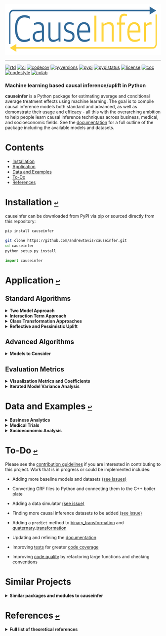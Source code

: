 <div align="center">
  <a href="https://github.com/andrewtavis/causeinfer"><img src="https://raw.githubusercontent.com/andrewtavis/causeinfer/main/resources/causeinfer_logo_transparent.png" width=612 height=164></a>
</div>

---

[![rtd](https://img.shields.io/readthedocs/causeinfer.svg?logo=read-the-docs)](http://causeinfer.readthedocs.io/en/latest/)
[![ci](https://img.shields.io/github/workflow/status/andrewtavis/causeinfer/CI?logo=github)](https://github.com/andrewtavis/causeinfer/actions?query=workflow%3ACI)
[![codecov](https://codecov.io/gh/andrewtavis/causeinfer/branch/main/graphs/badge.svg)](https://codecov.io/gh/andrewtavis/causeinfer)
[![pyversions](https://img.shields.io/pypi/pyversions/causeinfer.svg?logo=python&logoColor=FFD43B&color=306998)](https://pypi.org/project/causeinfer/)
[![pypi](https://img.shields.io/pypi/v/causeinfer.svg?color=4B8BBE)](https://pypi.org/project/causeinfer/)
[![pypistatus](https://img.shields.io/pypi/status/causeinfer.svg)](https://pypi.org/project/causeinfer/)
[![license](https://img.shields.io/github/license/andrewtavis/causeinfer.svg)](https://github.com/andrewtavis/causeinfer/blob/main/LICENSE.txt)
[![coc](https://img.shields.io/badge/coc-Contributor%20Covenant-ff69b4.svg)](https://github.com/andrewtavis/causeinfer/blob/main/.github/CODE_OF_CONDUCT.md)
[![codestyle](https://img.shields.io/badge/code%20style-black-000000.svg)](https://github.com/psf/black)
[![colab](https://img.shields.io/badge/%20-Open%20in%20Colab-097ABB.svg?logo=google-colab&color=097ABB&labelColor=525252)](https://colab.research.google.com/github/andrewtavis/causeinfer)

### Machine learning based causal inference/uplift in Python

**causeinfer** is a Python package for estimating average and conditional average treatment effects using machine learning. The goal is to compile causal inference models both standard and advanced, as well as demonstrate their usage and efficacy - all this with the overarching ambition to help people learn causal inference techniques across business, medical, and socioeconomic fields. See the [documentation](https://causeinfer.readthedocs.io/en/latest/index.html) for a full outline of the package including the available models and datasets.

# **Contents**<a id="contents"></a>

- [Installation](#installation)
- [Application](#application)
- [Data and Examples](#data-and-examples)
- [To-Do](#to-do)
- [References](#references)

# Installation [`↩`](#contents) <a id="installation"></a>

causeinfer can be downloaded from PyPI via pip or sourced directly from this repository:

```bash
pip install causeinfer
```

```bash
git clone https://github.com/andrewtavis/causeinfer.git
cd causeinfer
python setup.py install
```

```python
import causeinfer
```

# Application [`↩`](#contents) <a id="application"></a>

## Standard Algorithms

<details><summary><strong>Two Model Approach</strong></summary>
</p>

Separate models for treatment and control groups are trained and combined to derive average treatment effects (Hansotia, 2002).

```python
from causeinfer.standard_algorithms.two_model import TwoModel
from sklearn.ensemble import RandomForestClassifier, RandomForestRegressor

tm_pred = TwoModel(
    treatment_model=RandomForestRegressor(**kwargs),
    control_model=RandomForestRegressor(**kwargs),
)
tm_pred.fit(X=X_train, y=y_train, w=w_train)

# An array of predictions given a treatment and control model
tm_preds = tm_pred.predict(X=X_test)

tm_proba = TwoModel(
    treatment_model=RandomForestClassifier(**kwargs),
    control_model=RandomForestClassifier(**kwargs),
)
tm_proba.fit(X=X_train, y=y_train, w=w_train)

# An array of predicted treatment class probabilities given models
tm_probas = tm.predict_proba(X=X_test)
```

</p>
</details>

<details><summary><strong>Interaction Term Approach</strong></summary>
<p>

An interaction term between treatment and covariates is added to the data to allow for a basic single model application (Lo, 2002).

<div align="center">
  <img src="https://raw.githubusercontent.com/andrewtavis/causeinfer/main/resources/gh_images/interaction_term_data.png" width="720" height="282">
</div>

```python
from causeinfer.standard_algorithms.interaction_term import InteractionTerm
from sklearn.ensemble import RandomForestClassifier, RandomForestRegressor

it_pred = InteractionTerm(model=RandomForestRegressor(**kwargs))
it_pred.fit(X=X_train, y=y_train, w=w_train)

# An array of predictions given a treatment and control interaction term
it_preds = it_pred.predict(X=X_test)

it_proba = InteractionTerm(model=RandomForestClassifier(**kwargs))
it_proba.fit(X=X_train, y=y_train, w=w_train)

# An array of predicted treatment class probabilities given interaction terms
it_probas = it_proba.predict_proba(X=X_test)
```

</p>
</details>

<details><summary><strong>Class Transformation Approaches</strong></summary>
<p>

Units are categorized into two or four classes to derive treatment effects from favorable class attributes (Lai, 2006; Kane, et al, 2014; Shaar, et al, 2016).

<div align="center">
  <img src="https://raw.githubusercontent.com/andrewtavis/causeinfer/main/resources/gh_images/new_known_unknown_classes.png" width="720" height="405">
</div>

```python
# Binary Class Transformation
from causeinfer.standard_algorithms.binary_transformation import BinaryTransformation
from sklearn.ensemble import RandomForestClassifier

bt = BinaryTransformation(model=RandomForestClassifier(**kwargs), regularize=True)
bt.fit(X=X_train, y=y_train, w=w_train)

# An array of predicted probabilities (P(Favorable Class), P(Unfavorable Class))
bt_probas = bt.predict_proba(X=X_test)
```

```python
# Quaternary Class Transformation
from causeinfer.standard_algorithms.quaternary_transformation import (
    QuaternaryTransformation,
)
from sklearn.ensemble import RandomForestClassifier

qt = QuaternaryTransformation(model=RandomForestClassifier(**kwargs), regularize=True)
qt.fit(X=X_train, y=y_train, w=w_train)

# An array of predicted probabilities (P(Favorable Class), P(Unfavorable Class))
qt_probas = qt.predict_proba(X=X_test)
```

</p>
</details>

<details><summary><strong>Reflective and Pessimistic Uplift</strong></summary>
<p>

Weighted versions of the binary class transformation approach that are meant to dampen the original model's inherently noisy results (Shaar, et al, 2016).

```python
# Reflective Uplift Transformation
from causeinfer.standard_algorithms.reflective import ReflectiveUplift
from sklearn.ensemble import RandomForestClassifier

ru = ReflectiveUplift(model=RandomForestClassifier(**kwargs))
ru.fit(X=X_train, y=y_train, w=w_train)

# An array of predicted probabilities (P(Favorable Class), P(Unfavorable Class))
ru_probas = ru.predict_proba(X=X_test)
```

```python
# Pessimistic Uplift Transformation
from causeinfer.standard_algorithms.pessimistic import PessimisticUplift
from sklearn.ensemble import RandomForestClassifier

pu = PessimisticUplift(model=RandomForestClassifier(**kwargs))
pu.fit(X=X_train, y=y_train, w=w_train)

# An array of predicted probabilities (P(Favorable Class), P(Unfavorable Class))
pu_probas = pu.predict_proba(X=X_test)
```

</p>
</details>

## Advanced Algorithms

<details><summary><strong>Models to Consider</strong></summary>
<p>

- Under consideration for inclusion in causeinfer:
  - Generalized Random Forest via the R/C++ [grf](https://github.com/grf-labs/grf) - Athey, Tibshirani, and Wager (2019)
  - The X-Learner - Kunzel, et al (2019)
  - The R-Learner - Nie and Wager (2017)
  - Double Machine Learning - Chernozhukov, et al (2018)
  - Information Theory Trees/Forests - Soltys, et al (2015)

</p>
</details>

## Evaluation Metrics

<details><summary><strong>Visualization Metrics and Coefficients</strong></summary>
<p>

Comparisons across stratified, ordered treatment response groups are used to derive model efficiency.

```python
from causeinfer.evaluation import plot_cum_gain, plot_qini

visual_eval_dict = {
    "y_test": y_test,
    "w_test": w_test,
    "two_model": tm_effects,
    "interaction_term": it_effects,
    "binary_trans": bt_effects,
    "quaternary_trans": qt_effects,
}

df_visual_eval = pd.DataFrame(visual_eval_dict, columns=visual_eval_dict.keys())
model_pred_cols = [
    col for col in visual_eval_dict.keys() if col not in ["y_test", "w_test"]
]
```

```python
fig, (ax1, ax2) = plt.subplots(ncols=2, sharey=False, figsize=(20, 5))

plot_cum_effect(
    df=df_visual_eval,
    n=100,
    models=models,
    percent_of_pop=True,
    outcome_col="y_test",
    treatment_col="w_test",
    normalize=True,
    random_seed=42,
    axis=ax1,
    legend_metrics=True,
)

plot_qini(  # or plot_cum_gain
    df=df_visual_eval,
    n=100,
    models=models,
    percent_of_pop=True,
    outcome_col="y_test",
    treatment_col="w_test",
    normalize=True,
    random_seed=42,
    axis=ax2,
    legend_metrics=True,
)
```

Hillstrom Metrics

<p align="middle">
  <img src="https://raw.githubusercontent.com/andrewtavis/causeinfer/main/resources/gh_images/hillstrom_cum_effect.png" width="400" />
  <img src="https://raw.githubusercontent.com/andrewtavis/causeinfer/main/resources/gh_images/hillstrom_qini.png" width="400" />
</p>

Mayo PBC Metrics

<p align="middle">
  <img src="https://raw.githubusercontent.com/andrewtavis/causeinfer/main/resources/gh_images/mayo_cum_effect.png" width="400" />
  <img src="https://raw.githubusercontent.com/andrewtavis/causeinfer/main/resources/gh_images/mayo_auuc.png" width="400" />
</p>

CMF Microfinance Metrics

<p align="middle">
  <img src="https://raw.githubusercontent.com/andrewtavis/causeinfer/main/resources/gh_images/cmf_cum_effect.png" width="400" />
  <img src="https://raw.githubusercontent.com/andrewtavis/causeinfer/main/resources/gh_images/cmf_qini.png" width="400" />
</p>

</p>
</details>

<details><summary><strong>Iterated Model Variance Analysis</strong></summary>
<p>

Easily iterate models to derive their average effects and prediction variances. See a full example across all datasets and models in [examples/model_iteration](https://github.com/andrewtavis/causeinfer/blob/main/examples/model_iteration.ipynb), with the results being shown below:

|                  | TwoModel               | InteractionTerm       | BinaryTransformation   | QuaternaryTransformation | ReflectiveUplift         | PessimisticUplift        |
| :--------------- | :--------------------- | :-------------------- | :--------------------- | :----------------------- | :----------------------- | :----------------------- |
| Hillstrom        | -5.4762 ± 13.589\*\*\* | -5.047 ± 15.417\*\*\* | 0.5178 ± 15.7252\*\*\* | 0.7397 ± 14.7509\*\*\*   | 4.4872 ± 18.5918\*\*\*\* | -6.0052 ± 17.936\*\*\*\* |
| Mayo PBC         | -0.145 ± 0.29          | -0.1335 ± 0.4471      | 0.5542 ± 0.4268        | 0.5315 ± 0.4424          | -0.8774 ± 0.233          | 0.1392 ± 0.3587          |
| CMF Microfinance | 18.7289 ± 5.9138\*\*   | 17.0616 ± 6.6993\*\*  | nan                    | nan                      | nan                      | nan                      |

</p>
</details>

# Data and Examples [`↩`](#contents) <a id="data-and-examples"></a>

<details><summary><strong>Business Analytics</strong></summary>
<p>

- [Hillstrom Email Marketing](https://blog.minethatdata.com/2008/03/minethatdata-e-mail-analytics-and-data.html)
  - Is directly downloaded and formatted with causeinfer (see [causeinfer.data.hillstrom](https://github.com/andrewtavis/causeinfer/blob/main/src/causeinfer/data/hillstrom.py))
  - How to use this dataset is shown in [examples/business_hillstrom](https://github.com/andrewtavis/causeinfer/blob/main/examples/business_hillstrom.ipynb) and below

```python
from causeinfer.data import hillstrom

hillstrom.download_hillstrom()
data_hillstrom = hillstrom.load_hillstrom(
    user_file_path="datasets/hillstrom.csv", format_covariates=True, normalize=True
)

df = pd.DataFrame(
    data_hillstrom["dataset_full"], columns=data_hillstrom["dataset_full_names"]
)
```

- [Criteo Uplift](https://ailab.criteo.com/criteo-uplift-prediction-dataset/)
  - Needed [(see issue)](https://github.com/andrewtavis/causeinfer/issues/18):
    - Download and formatting script
    - Example notebook
    - Tests
    - Documentation

</p>
</details>

<details><summary><strong>Medical Trials</strong></summary>
<p>

- [Mayo Clinic PBC](https://www.mayo.edu/research/documents/pbchtml/DOC-10027635)
  - Is directly downloaded and formatted with causeinfer (see [causeinfer.data.mayo_pbc](https://github.com/andrewtavis/causeinfer/blob/main/src/causeinfer/data/mayo_pbc.py))
  - Also included in the [datasets directory](https://github.com/andrewtavis/causeinfer/blob/main/src/causeinfer/data/datasets) for direct download
  - How to use this dataset is shown in [examples/medical_mayo_pbc](https://github.com/andrewtavis/causeinfer/blob/main/examples/medical_mayo_pbc.ipynb) and below

```python
from causeinfer.data import mayo_pbc

mayo_pbc.download_mayo_pbc()
data_mayo_pbc = mayo_pbc.load_mayo_pbc(
    user_file_path="datasets/mayo_pbc.text", format_covariates=True, normalize=True
)

df = pd.DataFrame(
    data_mayo_pbc["dataset_full"], columns=data_mayo_pbc["dataset_full_names"]
)
```

- [Pintilie Tamoxifen](https://onlinelibrary.wiley.com/doi/book/10.1002/9780470870709)
  - Accompanied the linked text, but is now unavailable, so it is included in the [datasets directory](https://github.com/andrewtavis/causeinfer/blob/main/src/causeinfer/data/datasets) for direct download
  - Needed [(see issue)](https://github.com/andrewtavis/causeinfer/issues/19):
    - Formatting script
    - Example notebook
    - Tests
    - Documentation

</p>
</details>

<details><summary><strong>Socioeconomic Analysis</strong></summary>
<p>

- [CMF Microfinance](https://www.aeaweb.org/articles?id=10.1257/app.20130533)
  - Accompanied the linked text, but is now unavailable. It is included in the [datasets directory](https://github.com/andrewtavis/causeinfer/blob/main/src/causeinfer/data/datasets) for direct download
  - Is formatted with causeinfer (see [causeinfer.data.cmf_micro](https://github.com/andrewtavis/causeinfer/blob/main/src/causeinfer/data/cmf_micro.py))
  - How to use this dataset is shown in [examples/socioeconomic_cmf_micro](https://github.com/andrewtavis/causeinfer/blob/main/examples/socioeconomic_cmf_micro.ipynb) and below

```python
from causeinfer.data import cmf_micro

data_cmf_micro = cmf_micro.load_cmf_micro(
    user_file_path="datasets/cmf_micro", format_covariates=True, normalize=True
)

df = pd.DataFrame(
    data_cmf_micro["dataset_full"], columns=data_cmf_micro["dataset_full_names"]
)
```

- [Lalonde Job Training](https://users.nber.org/~rdehejia/data/.nswdata2.html)
  - Needed [(see issue)](https://github.com/andrewtavis/causeinfer/issues/20):
    - Download and formatting script
    - Example notebook
    - Tests
    - Documentation

</p>
</details>

# To-Do [`↩`](#contents) <a id="to-do"></a>

Please see the [contribution guidelines](https://github.com/andrewtavis/causeinfer/blob/main/.github/CONTRIBUTING.md) if you are interested in contributing to this project. Work that is in progress or could be implemented includes:

- Adding more baseline models and datasets [(see issues)](https://github.com/andrewtavis/causeinfer/issues)

- Converting GRF files to Python and connecting them to the C++ boiler plate

- Adding a data simulator [(see issue)](https://github.com/andrewtavis/causeinfer/issues/23)

- Finding more causal inference datasets to be added [(see issue)](https://github.com/andrewtavis/causeinfer/issues/17)

- Adding a `predict` method to [binary_transformation](https://github.com/andrewtavis/causeinfer/blob/main/src/causeinfer/standard_algorithms/binary_transformation.py) and [quaternary_transformation](https://github.com/andrewtavis/causeinfer/blob/main/src/causeinfer/standard_algorithms/quaternary_transformation.py)

- Updating and refining the [documentation](https://causeinfer.readthedocs.io/en/latest/)

- Improving [tests](https://github.com/andrewtavis/causeinfer/blob/main/tests) for greater [code coverage](https://codecov.io/gh/andrewtavis/causeinfer)

- Improving [code quality](https://img.shields.io/codacy/grade/4ad05b30365d4097927d6f87ea273cf9?logo=codacy) by refactoring large functions and checking conventions

# Similar Projects

<details><summary><strong>Similar packages and modules to causeinfer</strong></summary>
<p>

<b>Python</b>

- https://github.com/uber/causalml
- https://github.com/Minyus/causallift
- https://github.com/maks-sh/scikit-uplift
- https://github.com/duketemon/pyuplift
- https://github.com/microsoft/EconML
- https://github.com/Microsoft/dowhy
- https://github.com/wayfair/pylift/
- https://github.com/jszymon/uplift_sklearn

<b>Other Languages</b>

- https://github.com/grf-labs/grf (R/C++)
- [https://github.com/soerenkuenzel/causalToolbox/X-Learner](https://github.com/soerenkuenzel/causalToolbox/blob/a06d81d74f4d575a8b34dc6b718db2778cfa0be9/R/XRF.R) (R/C++)
- https://github.com/xnie/rlearner (R)

<b>Data and Misc</b>

- https://github.com/rguo12/awesome-causality-data
- https://github.com/rguo12/awesome-causality-algorithms
- https://github.com/zhaoxiliang/causalinference

</p>
</details>

# References [`↩`](#contents) <a id="references"></a>

<details><summary><strong>Full list of theoretical references</strong></summary>
<p>

<strong>Big Data and Machine Learning</strong>

- Athey, S. (2017). Beyond prediction: Using big data for policy problems. Science, Vol. 355, No. 6324, February 3, 2017, pp. 483-485.
- Athey, S. & Imbens, G. (2015). Machine Learning Methods for Estimating Heterogeneous Causal Effects. Draft version submitted April 5th, 2015, arXiv:1504.01132v1, pp. 1-25.
- Athey, S. & Imbens, G. (2019). Machine Learning Methods That Economists Should Know About. Annual Review of Economics, Vol. 11, August 2019, pp. 685-725.
- Chernozhukov, V. et al. (2018). Double/debiased machine learning for treatment and structural parameters. The Econometrics Journal, Vol. 21, No. 1, February 1, 2018, pp. C1–C68.
- Mullainathan, S. & Spiess, J. (2017). Machine Learning: An Applied Econometric Approach. Journal of Economic Perspectives, Vol. 31, No. 2, Spring 2017, pp. 87-106.

<strong>Causal Inference</strong>

- Athey, S. & Imbens, G. (2017). The State of Applied Econometrics: Causality and Policy Evaluation. Journal of Economic Perspectives, Vol. 31, No. 2, Spring 2017, pp. 3-32.
- Athey, S., Tibshirani, J. & Wager, S. (2019) Generalized random forests. The Annals of Statistics, Vol. 47, No. 2 (2019), pp. 1148-1178.
- Athey, S. & Wager, S. (2019). Efficient Policy Learning. Draft version submitted on 9 Feb 2017, last revised 16 Sep 2019, arXiv:1702.02896v5, pp. 1-10.
- Banerjee, A, et al. (2015) The Miracle of Microfinance? Evidence from a Randomized Evaluation. American Economic Journal: Applied Economics, Vol. 7, No. 1, January 1, 2015, pp. 22-53.
- Ding, P. & Li, F. (2018). Causal Inference: A Missing Data Perspective. Statistical Science, Vol. 33, No. 2, 2018, pp. 214-237.
- Farrell, M., Liang, T. & Misra S. (2018). Deep Neural Networks for Estimation and Inference: Application to Causal Effects and Other Semiparametric Estimands. Draft version submitted December 2018, arXiv:1809.09953, pp. 1-54.
- Gutierrez, P. & Gérardy, JY. (2016). Causal Inference and Uplift Modeling: A review of the literature. JMLR: Workshop and Conference Proceedings 67, 2016, pp. 1–14.
- Hitsch, G J. & Misra, S. (2018). Heterogeneous Treatment Effects and Optimal Targeting Policy Evaluation. January 28, 2018, Available at SSRN: ssrn.com/abstract=3111957 or dx.doi.org/10.2139/ssrn.3111957, pp. 1-64.
- Powers, S. et al. (2018). Some methods for heterogeneous treatment effect estimation in high dimensions. Statistics in Medicine, Vol. 37, No. 11, May 20, 2018, pp. 1767-1787.
- Rosenbaum, P. & Rubin, D. (1983). The central role of the propensity score in observational studies for causal effects. Biometrika, Vol. 70, pp. 41-55.
- Sekhon, J. (2007). The Neyman-Rubin Model of Causal Inference and Estimation via Matching Methods. The Oxford Handbook of Political Methodology, Winter 2017, pp. 1-46.
- Wager, S. & Athey, S. (2018). Estimation and Inference of Heterogeneous Treatment Effects using Random Forests. Journal of the American Statistical Association, Vol. 113, 2018 - Issue 523, pp. 1228-1242.

<strong>Uplift</strong>

- Devriendt, F. et al. (2018). A Literature Survey and Experimental Evaluation of the State-of-the-Art in Uplift Modeling: A Stepping Stone Toward the Development of Prescriptive Analytics. Big Data, Vol. 6, No. 1, March 1, 2018, pp. 1-29. Codes found at: data-lab.be/downloads.php.
- Hansotia, B. & Rukstales, B. (2002). Incremental value modeling. Journal of Interactive Marketing, Vol. 16, No. 3, Summer 2002, pp. 35-46.
- Haupt, J., Jacob, D., Gubela, R. & Lessmann, S. (2019). Affordable Uplift: Supervised Randomization in Controlled Experiments. Draft version submitted on October 1, 2019, arXiv:1910.00393v1, pp. 1-15.
- Jaroszewicz, S. & Rzepakowski, P. (2014). Uplift modeling with survival data. Workshop on Health Informatics (HI-KDD) New York City, August 2014, pp. 1-8.
- Jaśkowski, M. & Jaroszewicz, S. (2012). Uplift modeling for clinical trial data. In: ICML, 2012, Workshop on machine learning for clinical data analysis. Edinburgh, Scotland, June 2012, 1-8.
- Kane, K., Lo, VSY. & Zheng, J. (2014). Mining for the truly responsive customers and prospects using true-lift modeling: Comparison of new and existing methods. Journal of Marketing Analytics, Vol. 2, No. 4, December 2014, pp 218–238.
- Lai, L.Y.-T. (2006). Influential marketing: A new direct marketing strategy addressing the existence of voluntary buyers. Master of Science thesis, Simon Fraser University School of Computing Science, Burnaby, BC, Canada, pp. 1-68.
- Lo, VSY. (2002). The true lift model: a novel data mining approach to response modeling in database marketing. SIGKDD Explor 4(2), pp. 78–86.
- Lo, VSY. & Pachamanova, D. (2016). From predictive uplift modeling to prescriptive uplift analytics: A practical approach to treatment optimization while accounting for estimation risk. Journal of Marketing Analytics Vol. 3, No. 2, pp. 79–95.
- Radcliffe N.J. & Surry, P.D. (1999). Differential response analysis: Modeling true response by isolating the effect of a single action. In Proceedings of Credit Scoring and Credit Control VI. Credit Research Centre, University of Edinburgh Management School.
- Radcliffe N.J. & Surry, P.D. (2011). Real-World Uplift Modelling with Significance-Based Uplift Trees. Technical Report TR-2011-1, Stochastic Solutions, 2011, pp. 1-33.
- Rzepakowski, P. & Jaroszewicz, S. (2012). Decision trees for uplift modeling with single and multiple treatments. Knowledge and Information Systems, Vol. 32, pp. 303–327.
- Rzepakowski, P. & Jaroszewicz, S. (2012). Uplift modeling in direct marketing. Journal of Telecommunications and Information Technology, Vol. 2, 2012, pp. 43–50.
- Rudaś, K. & Jaroszewicz, S. (2018). Linear regression for uplift modeling. Data Mining and Knowledge Discovery, Vol. 32, No. 5, September 2018, pp. 1275–1305.
- Shaar, A., Abdessalem, T. and Segard, O (2016). “Pessimistic Uplift Modeling”. ACM SIGKDD, August 2016, San Francisco, California, USA.
- Sołtys, M., Jaroszewicz, S. & Rzepakowski, P. (2015). Ensemble methods for uplift modeling. Data Mining and Knowledge Discovery, Vol. 29, No. 6, November 2015, pp. 1531–1559.

</p>
</details>
